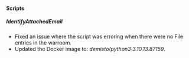 
#### Scripts

##### IdentifyAttachedEmail

- Fixed an issue where the script was erroring when there were no File entries in the warroom.
- Updated the Docker image to: *demisto/python3:3.10.13.87159*.
